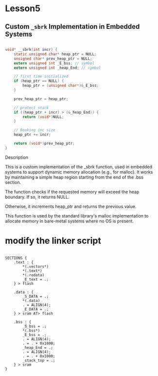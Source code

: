 
# Lesson5
## Custom `_sbrk` Implementation in Embedded Systems

```c

void* __sbrk(int incr) {
    static unsigned char* heap_ptr = NULL;
    unsigned char* prev_heap_ptr = NULL;
    extern unsigned int _E_bss; // symbol
    extern unsigned int _heap_End; // symbol

    // first time initialized
    if (heap_ptr == NULL) {
        heap_ptr = (unsigned char*)&_E_bss;
    }

    prev_heap_ptr = heap_ptr;

    // protect stack
    if ((heap_ptr + incr) > (&_heap_End)) {
        return (void*)NULL;
    }

    // Booking inc size
    heap_ptr += incr;

    return (void*)prev_heap_ptr;
}
```

Description

This is a custom implementation of the _sbrk function, used in embedded systems to support dynamic memory allocation (e.g., for malloc). It works by maintaining a simple heap region starting from the end of the .bss section.



The function checks if the requested memory will exceed the heap boundary. If so, it returns NULL.

Otherwise, it increments heap_ptr and returns the previous value.


This function is used by the standard library's malloc implementation to allocate memory in bare-metal systems where no OS is present.

# modify the linker script 

```ld

SECTIONS {
    .text : {
        *(.vectors*)
        *(.text*)
        *(.rodata)
        _E_text = .;
    } > flash

    .data : {
        _S_DATA = .;
        *(.data)
        . = ALIGN(4);
        _E_DATA = .;
    } > sram AT> flash

    .bss : {
        _S_bss = .;
        *(.bss*)
        _E_bss = .;
        . = ALIGN(4);
        . = . + 0x1000;
        _heap_End = .;
        . = ALIGN(4);
        . = . + 0x1000;
        _stack_top = .;
    } > sram
}


```
